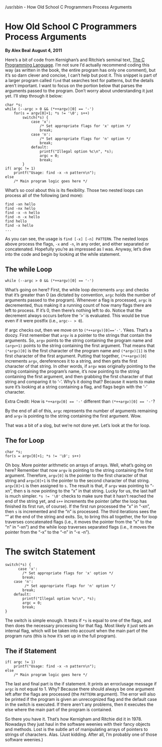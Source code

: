 /usr/sbin - How Old School C Programmers Process Arguments

# How Old School C Programmers Process Arguments

 **By Alex Beal**  **August 4, 2011**

Here’s a bit of code from Kernighan’s and Ritchie’s seminal text, [The C Programming Language](http://www.amazon.com/Programming-Language-2nd-Brian-Kernighan/dp/0131103628). I’m not sure I’d actually recommend coding this way (as written in the book, the entire program has only one comment), but it’s so darn clever and concise, I can’t help but post it. This snippet is part of a larger program called `find` that searches text for patterns, but the details aren’t important. I want to focus on the portion below that parses the arguments passed to the program. Don’t worry about understanding it just yet. I’ll step through it below:

	char *s;
	while (--argc > 0 && (*++argv)[0] == '-')
	    for(s = argv[0]+1; *s != '\0'; s++)
	        switch(*s) {
	            case 'x':
	                /* Set appropriate flags for 'x' option */
	                break;
	            case 'n':
	                /* Set appropriate flags for 'n' option */
	                break;
	            default:
	                printf("Illegal option %c\n", *s);
	                argc = 0;
	                break;
	        }
	if( argc != 1)
	    printf("Usage: find -x -n pattern\n");
	else
	    /* Main program logic goes here */

What’s so cool about this is its flexibility. Those two nested loops can process all of the following (and more):

	find -xn hello
	find -nx hello
	find -x -n hello
	find -n -x hello
	find hello
	find -x hello
	...

As you can see, the usage is `find [-x] [-n] PATTERN`. The nested loops above process the flags, `-x` and `-n`, in any order, and either separated or concatenated. Hopefully you’re as impressed as I was. Anyway, let’s dive into the code and begin by looking at the while statement.

## The while Loop

`while (--argc > 0 && (*++argv)[0] == '-')`

What’s going on here? First, the while loop decrements `argc` and checks that it’s greater than 0 (as dictated by convention, `argc` holds the number of arguments passed to the program). Whenever a flag is processed, `argc` is decremented, thus making it a running count of how many flags there are left to process. If it’s 0, then there’s nothing left to do. Notice that the decrement always occurs before the ‘>’ is evaluated. This would be true even if it were postfix (i.e., `argc-- > 0`).

If argc checks out, then we move on to `(*++argv)[0]=='-'`. Yikes. That’s a doozy. First remember that `argv` is a pointer to the strings that contain the arguments. So, `argv` points to the string containing the program name and `(argv+1)` points to the string containing the first argument. That means that `(*argv)[0]` is the first character of the program name and `(*argv)[1]` is the first character of the first argument. Putting that together, `(*++argv)[0]` increments `argv`, dereferences it to a string, and then gets the first character of that string. In other words, if `argv` was originally pointing to the string containing the program’s name, it’s now pointing to the string containing the first argument, and then grabbing the first character of that string and comparing it to ‘-’. Why’s it doing that? Because it wants to make sure it’s looking at a string containing a flag, and flags begin with the ‘-’ character.

Extra Credit: How is `*++argv[0] == '-'` different than `(*++argv)[0] == '-'`?

By the end of all of this, `argc` represents the number of arguments remaining and `argv` is pointing to the string containing the first argument. Wow.

That was a bit of a slog, but we’re not done yet. Let’s look at the for loop.

## The for Loop

	char *s;
	for(s = argv[0]+1; *s != '\0'; s++)

Oh boy. More pointer arithmetic on arrays of arrays. Well, what’s going on here? Remember that now `argv` is pointing to the string containing the first argument. Therefore, `argv[0]` is the pointer to the first character of that string and `argv[0]+1` is the pointer to the second character of that string. `argv[0]+1` is then assigned to `s`. The result is that, if `argv` was pointing to “-xn”, then s is now pointing to the “x” in that string. Lucky for us, the last half is much simpler. `*s != '\0'` checks to make sure that it hasn’t reached the end of the string yet, and `s++` increments the pointer (after the loop has finished its first run, of course). If the first run processed the “x” in “-xn”, then `s` is incremented and the “n” is processed. The third iterations sees the “” at the end of the string and exits. So, to bring this all together, the for loop traverses concatenated flags (i.e., it moves the pointer from the “x” to the “n” in “-xn”) and the while loop traverses separated flags (i.e., it moves the pointer from the “-x” to the “-n” in “-x -n”).

# The switch Statement

	switch(*s) {
	      case 'x':
	        /* Set appropriate flags for 'x' option */
	        break;
	    case 'n':
	         /* Set appropriate flags for 'n' option */
	        break;
	    default:
	        printf("Illegal option %c\n", *s);
	        argc = 0;
	        break;
	}

The switch is simple enough. It tests if `*s` is equal to one of the flags, and then does the necessary processing for that flag. Most likely it just sets an internal flag, which will be taken into account when the main part of the program runs (this is how it’s set up in the full program).

## The if Statement

	if( argc != 1)
	    printf("Usage: find -x -n pattern\n");
	else
	    /* Main program logic goes here */

The last and final part is the if statement. It prints an error/usage message if `argc` is not equal to 1. Why? Because there should always be one argument left after the flags are processed (the `PATTERN` argument). The error will also be printed if the program is given an unrecognized flag and the default case in the switch is executed. If there aren’t any problems, then it executes the else where the main part of the program is contained.

So there you have it. That’s how Kernigham and Ritchie did it in 1978. Nowadays they just haul in the software weenies with their fancy objects and methods. Lost is the subtle art of manipulating arrays of pointers to strings of characters. Alas. (Just kidding. After all, I’m probably one of those software weenies.)